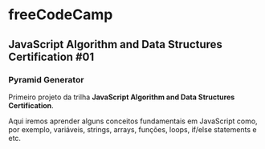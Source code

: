 # freeCodeCamp

## JavaScript Algorithm and Data Structures Certification #01

### Pyramid Generator 

Primeiro projeto da trilha **JavaScript Algorithm and Data Structures Certification**.

Aqui iremos aprender alguns conceitos fundamentais em JavaScript como, por exemplo, variáveis, strings, arrays, funções, loops, if/else statements e etc.